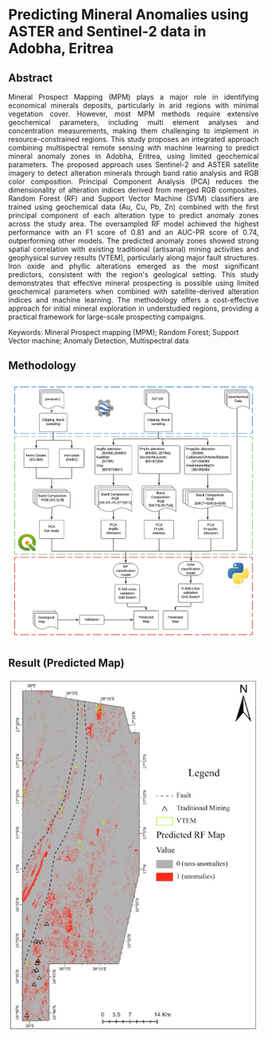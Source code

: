 # Predicting Mineral Anomalies using ASTER and Sentinel-2 data in Adobha, Eritrea

## Abstract
<p align="justify">
Mineral Prospect Mapping (MPM) plays a major role in identifying economical minerals deposits,
particularly in arid regions with minimal vegetation cover. However, most MPM methods require
extensive geochemical parameters, including multi element analyses and concentration
measurements, making them challenging to implement in resource-constrained regions. This study
proposes an integrated approach combining multispectral remote sensing with machine learning
to predict mineral anomaly zones in Adobha, Eritrea, using limited geochemical parameters. The
proposed approach uses Sentinel-2 and ASTER satellite imagery to detect alteration minerals
through band ratio analysis and RGB color composition. Principal Component Analysis (PCA)
reduces the dimensionality of alteration indices derived from merged RGB composites. Random
Forest (RF) and Support Vector Machine (SVM) classifiers are trained using geochemical data
(Au, Cu, Pb, Zn) combined with the first principal component of each alteration type to predict
anomaly zones across the study area.
The oversampled RF model achieved the highest performance with an F1 score of 0.81 and an
AUC-PR score of 0.74, outperforming other models. The predicted anomaly zones showed strong
spatial correlation with existing traditional (artisanal) mining activities and geophysical survey
results (VTEM), particularly along major fault structures. Iron oxide and phyllic alterations
emerged as the most significant predictors, consistent with the region's geological setting. This
study demonstrates that effective mineral prospecting is possible using limited geochemical
parameters when combined with satellite-derived alteration indices and machine learning. The
methodology offers a cost-effective approach for initial mineral exploration in understudied
regions, providing a practical framework for large-scale prospecting campaigns.
</p>
Keywords: Mineral Prospect mapping (MPM); Random Forest; Support Vector machine;
Anomaly Detection, Multispectral data

## Methodology
![Methology workflow](img/predictingMinerals.png)
## Result (Predicted Map)
![Methology workflow](img/results.JPG)
